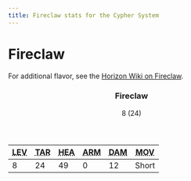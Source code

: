 ```yaml
---
title: Fireclaw stats for the Cypher System
---
```


<!-- +template machine fireclaw cypher-creature -->

<h1>Fireclaw</h1>
<p class="col-span-all">For additional flavor, see the <a href="https://horizon.fandom.com/wiki/Fireclaw" rel="external">Horizon Wiki on Fireclaw</a>.</p>
<div class="cypher-stat-block stat-block col-span-all">
	<article>
		<header class="title">
			<h3><span class="word" markdown="1">
Fireclaw
</span></h3>
			<aside class="level-and-target">8 (24)</aside>
		</header>
		<section class="stats-tab">
			<table class="stats">
				<thead>
					<tr>
						<th><abbr title="Level">LEV</abbr></th>
						<th><abbr title="Target Number">TAR</abbr></th>
						<th><abbr title="Health">HEA</abbr></th>
						<th><abbr title="Armor">ARM</abbr></th>
						<th><abbr title="Damage">DAM</abbr></th>
						<th><abbr title="Movement">MOV</abbr></th>
					</tr>
				</thead>
				<tbody>
					<tr>
						<td>8</td>
						<td>24</td>
						<td>49</td>
						<td>0</td>
						<td>12</td>
						<td>Short</td>
					</tr>
				</tbody>
			</table>
		</section>
	</article>
</div>

<!-- -template machine fireclaw cypher-creature -->
